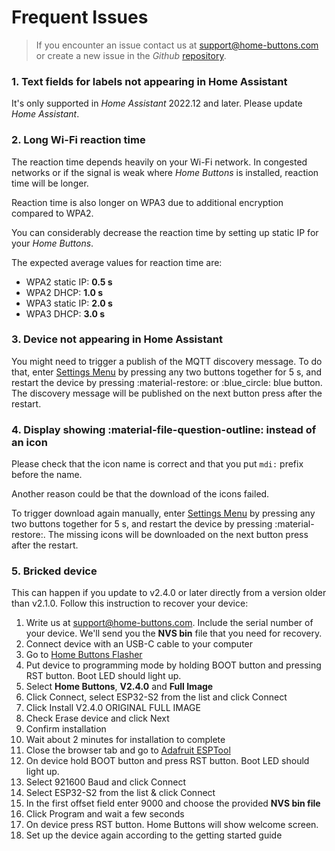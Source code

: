 # Frequent Issues

> If you encounter an issue contact us at [support@home-buttons.com](mailto:support@home-buttons.com)
 or create a new issue in the *Github* [repository](https://github.com/nplan/HomeButtons).

### 1. Text fields for labels not appearing in Home Assistant
It's only supported in *Home Assistant* 2022.12 and later. Please update *Home Assistant*.

### 2. Long Wi-Fi reaction time
The reaction time depends heavily on your Wi-Fi network. In congested networks or if the signal is weak where *Home Buttons* is installed, reaction time will be longer.

Reaction time is also longer on WPA3 due to additional encryption compared to WPA2.

You can considerably decrease the reaction time by setting up static IP for your *Home Buttons*.

The expected average values for reaction time are:

- WPA2 static IP: **0.5 s**
- WPA2 DHCP: **1.0 s**
- WPA3 static IP: **2.0 s**
- WPA3 DHCP: **3.0 s**

### 3. Device not appearing in Home Assistant

You might need to trigger a publish of the MQTT discovery message. To do that, enter [Settings Menu](original/user_guide.md#settings) by pressing any two buttons together for 5 s, and restart the device by pressing :material-restore: or :blue_circle: blue button. The discovery message will be published on the next button press after the restart.

### 4. Display showing :material-file-question-outline: instead of an icon

Please check that the icon name is correct and that you put `mdi:` prefix before the name.

Another reason could be that the download of the icons failed.

To trigger download again manually, enter [Settings Menu](original/user_guide.md#settings) by pressing any two buttons together for 5 s, and restart the device by pressing :material-restore:. The missing icons will be downloaded on the next button press after the restart.

### 5. Bricked device

This can happen if you update to v2.4.0 or later directly from a version older than v2.1.0. Follow this instruction to recover your device:

1. Write us at [support@home-buttons.com](mailto:support@home-buttons.com). Include the serial number of your device. We'll send you the **NVS bin** file that you need for recovery.
1. Connect device with an USB-C cable to your computer
1. Go to [Home Buttons Flasher](https://nplan.github.io/HomeButtonsFlasher/)
1. Put device to programming mode by holding BOOT button and pressing RST button. Boot LED should light up.
1. Select **Home Buttons**, **V2.4.0** and **Full Image**
1. Click Connect, select ESP32-S2 from the list and click Connect
1. Click Install V2.4.0 ORIGINAL FULL IMAGE
1. Check Erase device and click Next
1. Confirm installation
1. Wait about 2 minutes for installation to complete
1. Close the browser tab and go to [Adafruit ESPTool](https://adafruit.github.io/Adafruit_WebSerial_ESPTool/)
1. On device hold BOOT button and press RST button. Boot LED should light up.
1. Select 921600 Baud and click Connect
1. Select ESP32-S2 from the list & click Connect
1. In the first offset field enter 9000 and choose the provided **NVS bin file**
1. Click Program and wait a few seconds
1. On device press RST button. Home Buttons will show welcome screen.
1. Set up the device again according to the getting started guide
